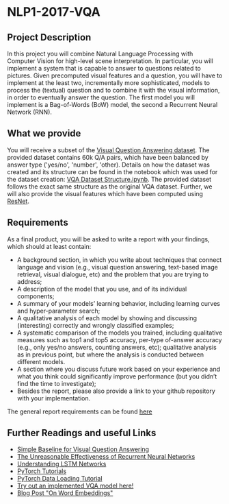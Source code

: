 # NLP1-2017-VQA

## Project Description
In this project you will combine Natural Language Processing with Computer Vision for high-level scene interpretation. In particular, you will implement a system that is capable to answer to questions related to pictures. Given precomputed visual features and a question, you will have to implement at the least two, incrementally more sophisticated, models to process the (textual) question and to combine it with the visual information, in order to eventually answer the question. The first model you will implement is a Bag-of-Words (BoW) model, the second a Recurrent Neural Network (RNN).

## What we provide
You will receive a subset of the [Visual Question Answering dataset](http://visualqa.org/). The provided dataset contains 60k Q/A pairs, which have been balanced by answer type ('yes/no', 'number', 'other). Details on how the dataset was created and its structure can be found in the notebook which was used for the dataset creation: [VQA Dataset Structure.ipynb](https://github.com/timbmg/NLP1-2017-VQA/blob/master/VQA%20Dataset%20Structure.ipynb). The provided dataset follows the exact same structure as the original VQA dataset. Further, we will also provide the visual features which have been computed using [ResNet](https://arxiv.org/pdf/1512.03385.pdf).

## Requirements
As a final product, you will be asked to write a report with your findings, which should at least contain:
* A background section, in which you write about techniques that connect language and vision (e.g., visual question answering, text-based image retrieval, visual dialogue, etc) and the problem that you are trying to address;
* A description of the model that you use, and of its individual components;
* A summary of your models’ learning behavior, including learning curves and hyper-parameter search;
* A qualitative analysis of each model by showing and discussing (interesting) correctly and wrongly classified examples;
* A systematic comparison of the models you trained, including qualitative measures such as top1 and top5 accuracy, per-type of-answer accuracy (e.g., only yes/no answers, counting answers, etc); qualitative analysis as in previous point, but where the analysis is conducted between different models.
* A section where you discuss future work based on your experience and what you think could significantly improve performance (but you didn’t find the time to investigate);
* Besides the report, please also provide a link to your github repository with your implementation.

The general report requirements can be found [here](https://github.com/tdeoskar/NLP1-2017/blob/master/project-reqs.md)

## Further Readings and useful Links
* [Simple Baseline for Visual Question Answering](https://arxiv.org/pdf/1512.02167.pdf)
* [The Unreasonable Effectiveness of Recurrent Neural Networks](http://karpathy.github.io/2015/05/21/rnn-effectiveness/)
* [Understanding LSTM Networks](http://colah.github.io/posts/2015-08-Understanding-LSTMs/)
* [PyTorch Tutorials](https://github.com/yunjey/pytorch-tutorial)
* [PyTorch Data Loading Tutorial](http://pytorch.org/tutorials/beginner/data_loading_tutorial.html)
* [Try out an implemented VQA model here!](https://vqa.cloudcv.org/)
* [Blog Post "On Word Embeddings"](http://ruder.io/word-embeddings-1/)
